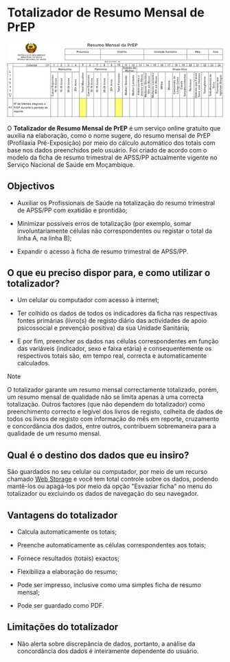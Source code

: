 # Totalizador de Resumo Mensal de PrEP

![Trecho do Totalizador do Resumo Trimestral de APSS/PP](imagens/totalizador-de-resumo-mensal-de-prep.png)

O **Totalizador de Resumo Mensal de PrEP** é um serviço online gratuito que auxilia na elaboração, como o nome sugere, do resumo mensal de PrEP (Profilaxia Pré-Exposição) por meio do cálculo automático dos totais com base nos dados preenchidos pelo usuário. Foi criado de acordo com o modelo da ficha de resumo trimestral de APSS/PP actualmente vigente no Serviço Nacional de Saúde em Moçambique.


## Objectivos

* Auxiliar os Profissionais de Saúde na totalização do resumo trimestral de APSS/PP com exatidão e prontidão;

* Minimizar possíveis erros de totalização (por exemplo, somar involuntariamente células não correspondentes ou registar o total da linha A, na linha B);

* Expandir o acesso à ficha de resumo trimestral de APSS/PP.


## O que eu preciso dispor para, e como utilizar o totalizador?

* Um celular ou computador com acesso à internet;

* Ter colhido os dados de todos os indicadores da ficha nas respectivas fontes primárias (livro(s) de registo diário das actividades de apoio psicossocial e prevenção positiva) da sua Unidade Sanitária;

* E por fim, preencher os dados nas células correspondentes em função das variáveis (indicador, sexo e faixa etária) e consequentemente os respectivos totais são, em tempo real, correcta e automaticamente calculados.


>[!NOTE]
>
> O totalizador garante um resumo mensal correctamente totalizado, porém, um resumo mensal de qualidade não se limita apenas à uma correcta totalização. Outros factores (que não dependem do totalizador) como preenchimento correcto e legível dos livros de registo, colheita de dados de todos os livros de registo com informação do mês em reporte, cruzamento e concordância dos dados, entre outros, contribuem sobremaneira para a qualidade de um resumo mensal.


## Qual é o destino dos dados que eu insiro?

São guardados no seu celular ou computador, por meio de um recurso chamado [Web Storage](https://developer.mozilla.org/pt-BR/docs/Web/API/Web_Storage_API) e você tem total controle sobre os dados, podendo mantê-los ou apagá-los por meio da opção "Esvaziar ficha" no menu do totalizador ou excluindo os dados de navegação do seu navegador.


## Vantagens do totalizador

* Calcula automaticamente os totais;

* Preenche automaticamente as células correspondentes aos totais;

* Fornece resultados (totais) exactos;

* Flexibiliza a elaboração do resumo;

* Pode ser impresso, inclusive como uma simples ficha de resumo mensal;

* Pode ser guardado como PDF.


## Limitações do totalizador

* Não alerta sobre discrepância de dados, portanto, a análise da concordância dos dados é inteiramente dependente do usuário.
